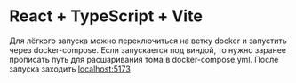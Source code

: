 # React + TypeScript + Vite

Для лёгкого запуска можно переключиться на ветку docker и запустить через docker-compose. Если запускается под виндой, то нужно заранее прописать путь для расшаривания тома в docker-compose.yml. 
После запуска заходить [localhost:5173](http://localhost:5173)
